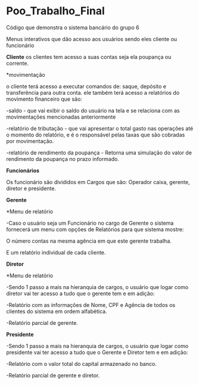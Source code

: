 # Poo_Trabalho_Final
Código que demonstra o sistema bancário do grupo 6

Menus interativos que dão acesso aos usuários sendo eles cliente ou funcionário

**Cliente**
os clientes tem acesso a suas contas seja ela poupança ou corrente.

*movimentação

o cliente terá acesso a executar comandos de: saque, depósito e transferência para outra conta.
ele também terá acesso a relatórios do movimento financeiro que são:

-saldo - que vai exibir o saldo do usuário na tela e se relaciona com as movimentações mencionadas anteriormente

-relatório de tributação - que vai apresentar o total gasto nas operações até o momento do relatório, e é o responsável pelas taxas que são cobradas por movimentação.

-relatório de rendimento da poupança - Retorna uma simulação do valor de rendimento da poupança no prazo informado.

**Funcionários**

Os funcionário são divididos em Cargos que são: Operador caixa, gerente, diretor e presidente.

**Gerente**

*Menu de relatório

-Caso o usuário seja um Funcionário no cargo de Gerente o sistema fornecerá um menu com opções de Relatórios para que sistema mostre: 

O número contas na mesma agência em que este gerente trabalha.

E um relatório individual de cada cliente.

**Diretor**

*Menu de relatório

-Sendo 1 passo a mais na hieranquia de cargos, o usuário que logar como diretor vai ter acesso a tudo que o gerente tem e em adição:

-Relatório com as informações de Nome, CPF e Agência de todos os clientes do sistema em ordem alfabética.

-Relatório parcial de gerente.

**Presidente**

-Sendo 1 passo a mais na hieranquia de cargos, o usuário que logar como presidente vai ter acesso a tudo que o Gerente e Diretor tem e em adição:

-Relatório com o valor total do capital armazenado no banco.

-Relatório parcial de gerente e diretor.
